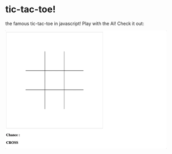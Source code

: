 # tic-tac-toe!
the famous tic-tac-toe in javascript! Play with the AI! Check it out:

![](https://github.com/prashantgupta24/tic-tac-toe/blob/master/tic-tac-toe.gif)
